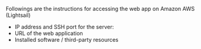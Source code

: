 Followings are the instructions for accessing the web app on Amazon AWS (Lightsail) 


- IP address and SSH port for the server:  
- URL of the web application 
- Installed software / third-party resources 
